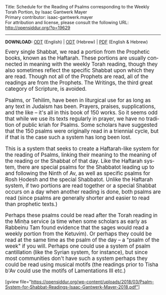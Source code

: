 <html>
<head></head>
<body>
Title: Schedule for the Reading of Psalms corresponding to the Weekly Torah Portion, by Isaac Gantwerk Mayer<br />
Primary contributor: isaac-gantwerk.mayer<br />
For attribution and license, please consult the following URL: <a href="http://opensiddur.org/?p=19629">http://opensiddur.org/?p=19629</a>
<p />
<hr />

<style type="text/css" media="all">.printfriendly {display: none!important;}</style>

<strong>DOWNLOAD:</strong> 
<a href="https://opensiddur.org/wp-content/uploads/2018/03/Psalm-System-for-Shabbat-Readings-Isaac-Gantwerk-Mayer-2018.odt">ODT</a> (English) | <a href="https://opensiddur.org/wp-content/uploads/2018/03/לוח-קריאת-תהלים-לפי-פרשת-השבוע-Isaac-Gantwerk-Mayer-2018.odt">ODT</a> (Hebrew) | <a href="https://opensiddur.org/wp-content/uploads/2018/03/Psalm-System-for-Shabbat-Readings-Isaac-Gantwerk-Mayer-2018.pdf">PDF</a> (English &amp; Hebrew)

<div class="english" lang="en" style="font-size: 1.2em;">
Every single Shabbat, we read a portion from the Prophetic books, known as the Haftarah. These portions are usually connected in meaning with the weekly Torah reading, though they also sometimes reflect the specific Shabbat upon which they are read. Though not all of the Prophets are read, all of the readings are from the Prophets. The Writings, the third great category of Scripture, is avoided.

Psalms, or Tehilim, have been in liturgical use for as long as any text in Judaism has been. Prayers, praises, supplications, and the like – it's all in this book of 150 works. So it seems odd that while we use its texts regularly in prayer, we have no tradition of public kriah for Psalms. Some scholars have suggested that the 150 psalms were originally read in a triennial cycle, but if that is the case such a system has long been lost.

This is a system that seeks to create a Haftarah-like system for the reading of Psalms, linking their meaning to the meaning of the reading or the Shabbat of that day. Like the Haftarah system, there are special psalms for the Shabbatot leading up to and following the Ninth of Av, as well as specific psalms for Rosh Ḥodesh and the special Shabbatot. Unlike the Haftarah system, if two portions are read together or a special Shabbat occurs on a day when another reading is done, both psalms are read (since psalms are generally shorter and easier to read than prophetic texts.)

Perhaps these psalms could be read after the Torah reading in the Minḥa service (a time when some scholars as early as Rabbeinu Tam found evidence that the sages would read a weekly portion from the Ketuvim). Or perhaps they could be read at the same time as the psalm of the day – a "psalm of the week" if you will. Perhaps one could use a system of psalm cantillation (like the Syrian system, for instance), but since most communities don't have such a system perhaps they could be read using musical motifs (the readings prior to Tisha b'Av could use the motifs of Lamentations III etc.)
</div>

[gview file="https://opensiddur.org/wp-content/uploads/2018/03/Psalm-System-for-Shabbat-Readings-Isaac-Gantwerk-Mayer-2018.pdf"]
</body>
</html>